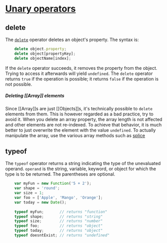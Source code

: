 # [Unary operators](https://developer.mozilla.org/en-US/docs/Web/JavaScript/Guide/Expressions_and_Operators#unary_operators "Permalink to Unary operators")

## delete
The [`delete`](https://developer.mozilla.org/en-US/docs/Web/JavaScript/Reference/Operators/delete) operator deletes an object's property. The syntax is:
```js
	delete object.property;
	delete object[propertyKey];
	delete objectName[index];
```

If the `delete` operator succeeds, it removes the property from the object. Trying to access it afterwards will yield `undefined`. The `delete` operator returns `true` if the operation is possible; it returns `false` if the operation is not possible.

##### Deleting [[Array]] elements
Since [[Array]]s are just [[Objects]]s, it's technically possible to `delete` elements from them. This is however regarded as a bad practice, try to avoid it. When you delete an array property, the array length is not affected and other elements are not re-indexed. To achieve that behavior, it is much better to just overwrite the element with the value `undefined`. To actually manipulate the array, use the various array methods such as [splice](https://developer.mozilla.org/en-US/docs/Web/JavaScript/Reference/Global_Objects/Array/splice)


## typeof
The `typeof` operator returns a string indicating the type of the unevaluated operand. `operand` is the string, variable, keyword, or object for which the type is to be returned. The parentheses are optional.
```js
	var myFun = new Function('5 + 2');
	var shape = 'round';
	var size = 1;
	var foo = ['Apple', 'Mango', 'Orange'];
	var today = new Date();
	
	typeof myFun;       // returns "function"
	typeof shape;       // returns "string"
	typeof size;        // returns "number"
	typeof foo;         // returns "object"
	typeof today;       // returns "object"
	typeof doesntExist; // returns "undefined"
```